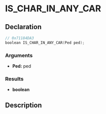 # IS_CHAR_IN_ANY_CAR

## Declaration
```cpp
// 0x71184DA3
boolean IS_CHAR_IN_ANY_CAR(Ped ped);
```

### Arguments
- **Ped:** ped

### Results
- **boolean**

## Description
